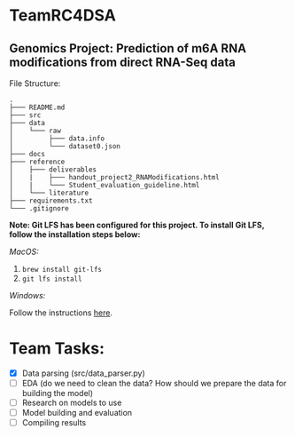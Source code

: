 # TeamRC4DSA

## Genomics Project: Prediction of m6A RNA modifications from direct RNA-Seq data

File Structure:
```
.
├─── README.md
├─── src
├─── data
│    └─── raw
│         ├─── data.info
│         └─── dataset0.json
├─── docs
├─── reference
│    ├─── deliverables
│    |    ├─── handout_project2_RNAModifications.html
│    |    └─── Student_evaluation_guideline.html
│    └─── literature
├─── requirements.txt
└─── .gitignore
```

**Note: Git LFS has been configured for this project. To install Git LFS, follow the installation steps below:**

*MacOS:*

1. `brew install git-lfs`
2. `git lfs install`

*Windows:*

Follow the instructions [here](https://docs.github.com/en/repositories/working-with-files/managing-large-files/installing-git-large-file-storage).


# Team Tasks:

- [X] Data parsing (src/data_parser.py)
- [ ] EDA (do we need to clean the data? How should we prepare the data for building the model)
- [ ] Research on models to use
- [ ] Model building and evaluation
- [ ] Compiling results
